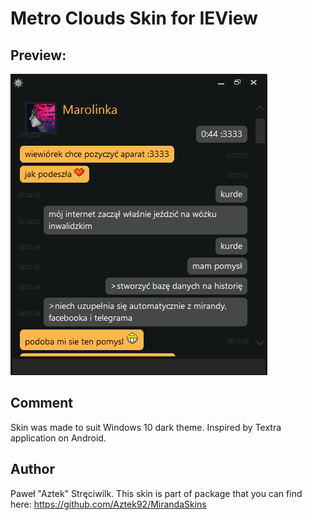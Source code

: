 # Metro Clouds Skin for IEView

## Preview:
![Preview 1](/IEView/Metro%20Clouds/preview.png?raw=true) 

## Comment
Skin was made to suit Windows 10 dark theme.
Inspired by Textra application on Android.

## Author
Paweł "Aztek" Stręciwilk. This skin is part of package that you can find here:
https://github.com/Aztek92/MirandaSkins
